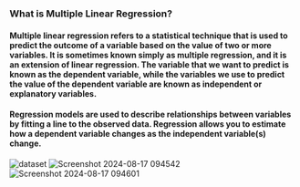 <h3>What is Multiple Linear Regression?</h3>
<h4>Multiple linear regression refers to a statistical technique that is used to predict the outcome of a variable based on the value of two or more variables. It is sometimes known simply as multiple regression, and it is an extension of linear regression. The variable that we want to predict is known as the dependent variable, while the variables we use to predict the value of the dependent variable are known as independent or explanatory variables.</h4>
<h4>Regression models are used to describe relationships between variables by fitting a line to the observed data. Regression allows you to estimate how a dependent variable changes as the independent variable(s) change.</h4>

![dataset](https://github.com/user-attachments/assets/e66b14e8-b287-4488-8a8a-73aa1440044c)
![Screenshot 2024-08-17 094542](https://github.com/user-attachments/assets/48ce2f44-3167-499d-a59c-54eefb031a2e)
![Screenshot 2024-08-17 094601](https://github.com/user-attachments/assets/ab59eb1c-05f6-4f10-a795-563dcb06497d)


